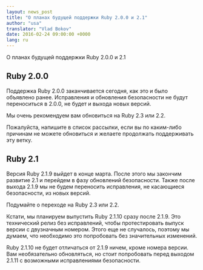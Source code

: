 ```yaml
---
layout: news_post
title: "О планах будущей поддержки Ruby 2.0.0 и 2.1"
author: "usa"
translator: "Vlad Bokov"
date: 2016-02-24 09:00:00 +0000
lang: ru
---
```


О планах будущей поддержки Ruby 2.0.0 и 2.1

## Ruby 2.0.0

Поддержка Ruby 2.0.0 заканчивается сегодня, как это и было объявлено ранее.
Исправления и обновления безопасности не будут переноситься в 2.0.0,
не будет и выхода новых версий.

Мы очень рекомендуем вам обновиться на Ruby 2.3 или 2.2.

Пожалуйста, напишите в список рассылки, если вы по каким-либо причинам
не можете обновиться и желаете продолжать поддерживать эту ветку.

## Ruby 2.1

Версия Ruby 2.1.9 выйдет в конце марта. После этого мы закончим развитие 2.1
и перейдем в фазу обновлений безопасности. Также после выхода 2.1.9 мы
не будем переносить исправления, не касающиеся безопасности, из новых версий.

Подумайте о переходе на Ruby 2.3 или 2.2.

Кстати, мы планируем выпустить Ruby 2.1.10 сразу после 2.1.9.
Это технический релиз без исправлений, чтобы протестировать выпуск версии
с двузначным номером. Этого еще не случалось, поэтому мы думаем,
что необходимо это попробовать без значительных изменений.

Ruby 2.1.10 не будет отличаться от 2.1.9 ничем, кроме номера версии.
Вам необязательно обновляться, но стоит попробовать перед выходом 2.1.11
с возможными исправлениями безопасности.

